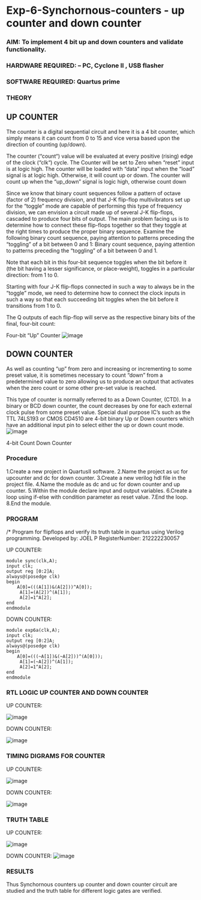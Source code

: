 # Exp-6-Synchornous-counters - up counter and down counter 
### AIM: To implement 4 bit up and down counters and validate  functionality.
### HARDWARE REQUIRED:  – PC, Cyclone II , USB flasher
### SOFTWARE REQUIRED:   Quartus prime
### THEORY 

## UP COUNTER 
The counter is a digital sequential circuit and here it is a 4 bit counter, which simply means it can count from 0 to 15 and vice versa based upon the direction of counting (up/down). 

The counter (“count“) value will be evaluated at every positive (rising) edge of the clock (“clk“) cycle.
The Counter will be set to Zero when “reset” input is at logic high.
The counter will be loaded with “data” input when the “load” signal is at logic high. Otherwise, it will count up or down.
The counter will count up when the “up_down” signal is logic high, otherwise count down

Since we know that binary count sequences follow a pattern of octave (factor of 2) frequency division, and that J-K flip-flop multivibrators set up for the “toggle” mode are capable of performing this type of frequency division, we can envision a circuit made up of several J-K flip-flops, cascaded to produce four bits of output.
The main problem facing us is to determine how to connect these flip-flops together so that they toggle at the right times to produce the proper binary sequence.
Examine the following binary count sequence, paying attention to patterns preceding the “toggling” of a bit between 0 and 1:
Binary count sequence, paying attention to patterns preceding the “toggling” of a bit between 0 and 1.

Note that each bit in this four-bit sequence toggles when the bit before it (the bit having a lesser significance, or place-weight), toggles in a particular direction: from 1 to 0.



 
 

Starting with four J-K flip-flops connected in such a way to always be in the “toggle” mode, we need to determine how to connect the clock inputs in such a way so that each succeeding bit toggles when the bit before it transitions from 1 to 0.

The Q outputs of each flip-flop will serve as the respective binary bits of the final, four-bit count:

 
 

Four-bit “Up” Counter
![image](https://user-images.githubusercontent.com/36288975/169644758-b2f4339d-9532-40c5-af40-8f4f8c942e2c.png)



## DOWN COUNTER 

As well as counting “up” from zero and increasing or incrementing to some preset value, it is sometimes necessary to count “down” from a predetermined value to zero allowing us to produce an output that activates when the zero count or some other pre-set value is reached.

This type of counter is normally referred to as a Down Counter, (CTD). In a binary or BCD down counter, the count decreases by one for each external clock pulse from some preset value. Special dual purpose IC’s such as the TTL 74LS193 or CMOS CD4510 are 4-bit binary Up or Down counters which have an additional input pin to select either the up or down count mode.
![image](https://user-images.githubusercontent.com/36288975/169644844-1a14e123-7228-4ed8-81a9-eb937dff4ac8.png)


4-bit Count Down Counter
### Procedure

1.Create a new project in QuartusII software.
2.Name the project as uc for upcounter and dc for down counter.
3.Create a new verilog hdl file in the project file.
4.Name the module as dc and uc for down counter and up counter.
5.Within the module declare input and output variables. 6.Create a loop using if-else with condition parameter as reset value. 7.End the loop. 8.End the module.


### PROGRAM 
/*
Program for flipflops  and verify its truth table in quartus using Verilog programming.
Developed by: JOEL P
RegisterNumber:  212222230057

UP COUNTER:
```
module sync(clk,A);
input clk;
output reg [0:2]A;
always@(posedge clk)
begin
    A[0]=(((A[1])&(A[2]))^A[0]);
	 A[1]=(A[2])^(A[1]);
	 A[2]=1^A[2];
end 
endmodule
```
DOWN COUNTER:
```
module exp6a(clk,A);
input clk;
output reg [0:2]A;
always@(posedge clk)
begin
    A[0]=(((~A[1])&(~A[2]))^(A[0]));
	 A[1]=(~A[2])^(A[1]);
	 A[2]=1^A[2];
end 
endmodule 
```

### RTL LOGIC UP COUNTER AND DOWN COUNTER  

UP COUNTER:

![image](https://github.com/AdhithyaMR/Exp-7-Synchornous-counters-/assets/118834761/d6f15412-afd6-4cc6-9acb-71b9cbb948f1)

DOWN COUNTER:

![image](https://github.com/AdhithyaMR/Exp-7-Synchornous-counters-/assets/118834761/8220be78-da1b-4e46-b38c-d4018e2cd6a0)

### TIMING DIGRAMS FOR COUNTER  
UP COUNTER:

![image](https://github.com/AdhithyaMR/Exp-7-Synchornous-counters-/assets/118834761/bc0090bc-bd2d-429f-b8fd-26a979742ef0)

DOWN COUNTER:

![image](https://github.com/AdhithyaMR/Exp-7-Synchornous-counters-/assets/118834761/647beabe-25df-42ad-a174-afe29c526bc7)


### TRUTH TABLE 
UP COUNTER:

![image](https://github.com/AdhithyaMR/Exp-7-Synchornous-counters-/assets/118834761/00b10a18-f220-4cae-8fe4-26d86c120eaf)

DOWN COUNTER:
![image](https://github.com/AdhithyaMR/Exp-7-Synchornous-counters-/assets/118834761/b4c938b8-53ca-4e54-8741-e15551defd78)

### RESULTS 
Thus Synchornous counters up counter and down counter circuit are studied and the truth table for different logic gates are verified.
